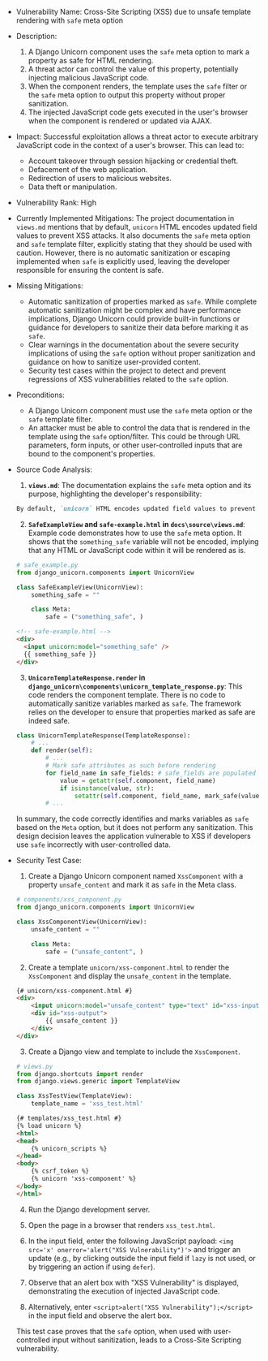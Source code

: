 - Vulnerability Name: Cross-Site Scripting (XSS) due to unsafe template rendering with `safe` meta option

- Description:
    1. A Django Unicorn component uses the `safe` meta option to mark a property as safe for HTML rendering.
    2. A threat actor can control the value of this property, potentially injecting malicious JavaScript code.
    3. When the component renders, the template uses the `safe` filter or the `safe` meta option to output this property without proper sanitization.
    4. The injected JavaScript code gets executed in the user's browser when the component is rendered or updated via AJAX.

- Impact:
    Successful exploitation allows a threat actor to execute arbitrary JavaScript code in the context of a user's browser. This can lead to:
    * Account takeover through session hijacking or credential theft.
    * Defacement of the web application.
    * Redirection of users to malicious websites.
    * Data theft or manipulation.

- Vulnerability Rank: High

- Currently Implemented Mitigations:
    The project documentation in `views.md` mentions that by default, `unicorn` HTML encodes updated field values to prevent XSS attacks. It also documents the `safe` meta option and `safe` template filter, explicitly stating that they should be used with caution. However, there is no automatic sanitization or escaping implemented when `safe` is explicitly used, leaving the developer responsible for ensuring the content is safe.

- Missing Mitigations:
    * Automatic sanitization of properties marked as `safe`. While complete automatic sanitization might be complex and have performance implications, Django Unicorn could provide built-in functions or guidance for developers to sanitize their data before marking it as `safe`.
    * Clear warnings in the documentation about the severe security implications of using the `safe` option without proper sanitization and guidance on how to sanitize user-provided content.
    * Security test cases within the project to detect and prevent regressions of XSS vulnerabilities related to the `safe` option.

- Preconditions:
    * A Django Unicorn component must use the `safe` meta option or the `safe` template filter.
    * An attacker must be able to control the data that is rendered in the template using the `safe` option/filter. This could be through URL parameters, form inputs, or other user-controlled inputs that are bound to the component's properties.

- Source Code Analysis:
    1. **`views.md`**: The documentation explains the `safe` meta option and its purpose, highlighting the developer's responsibility:

    ```markdown
    By default, `unicorn` HTML encodes updated field values to prevent XSS attacks. You need to explicitly opt-in to allow a field to be returned without being encoded by adding it to the `Meta` class's `safe` tuple.
    ```

    2. **`SafeExampleView` and `safe-example.html` in `docs\source\views.md`**: Example code demonstrates how to use the `safe` meta option. It shows that the `something_safe` variable will not be encoded, implying that any HTML or JavaScript code within it will be rendered as is.

    ```python
    # safe_example.py
    from django_unicorn.components import UnicornView

    class SafeExampleView(UnicornView):
        something_safe = ""

        class Meta:
            safe = ("something_safe", )
    ```

    ```html
    <!-- safe-example.html -->
    <div>
      <input unicorn:model="something_safe" />
      {{ something_safe }}
    </div>
    ```

    3. **`UnicornTemplateResponse.render` in `django_unicorn\components\unicorn_template_response.py`**: This code renders the component template. There is no code to automatically sanitize variables marked as `safe`. The framework relies on the developer to ensure that properties marked as safe are indeed safe.

    ```python
    class UnicornTemplateResponse(TemplateResponse):
        # ...
        def render(self):
            # ...
            # Mark safe attributes as such before rendering
            for field_name in safe_fields: # safe_fields are populated based on Meta.safe option
                value = getattr(self.component, field_name)
                if isinstance(value, str):
                    setattr(self.component, field_name, mark_safe(value))  # noqa: S308
            # ...
    ```

    In summary, the code correctly identifies and marks variables as `safe` based on the `Meta` option, but it does not perform any sanitization. This design decision leaves the application vulnerable to XSS if developers use `safe` incorrectly with user-controlled data.

- Security Test Case:

    1. Create a Django Unicorn component named `XssComponent` with a property `unsafe_content` and mark it as `safe` in the Meta class.

    ```python
    # components/xss_component.py
    from django_unicorn.components import UnicornView

    class XssComponentView(UnicornView):
        unsafe_content = ""

        class Meta:
            safe = ("unsafe_content", )
    ```

    2. Create a template `unicorn/xss-component.html` to render the `XssComponent` and display the `unsafe_content` in the template.

    ```html
    {# unicorn/xss-component.html #}
    <div>
        <input unicorn:model="unsafe_content" type="text" id="xss-input" />
        <div id="xss-output">
            {{ unsafe_content }}
        </div>
    </div>
    ```

    3. Create a Django view and template to include the `XssComponent`.

    ```python
    # views.py
    from django.shortcuts import render
    from django.views.generic import TemplateView

    class XssTestView(TemplateView):
        template_name = 'xss_test.html'

    ```

    ```html
    {# templates/xss_test.html #}
    {% load unicorn %}
    <html>
    <head>
        {% unicorn_scripts %}
    </head>
    <body>
        {% csrf_token %}
        {% unicorn 'xss-component' %}
    </body>
    </html>
    ```

    4. Run the Django development server.

    5. Open the page in a browser that renders `xss_test.html`.

    6. In the input field, enter the following JavaScript payload: `<img src='x' onerror='alert("XSS Vulnerability")'>` and trigger an update (e.g., by clicking outside the input field if `lazy` is not used, or by triggering an action if using `defer`).

    7. Observe that an alert box with "XSS Vulnerability" is displayed, demonstrating the execution of injected JavaScript code.

    8. Alternatively, enter `<script>alert("XSS Vulnerability");</script>` in the input field and observe the alert box.

    This test case proves that the `safe` option, when used with user-controlled input without sanitization, leads to a Cross-Site Scripting vulnerability.
